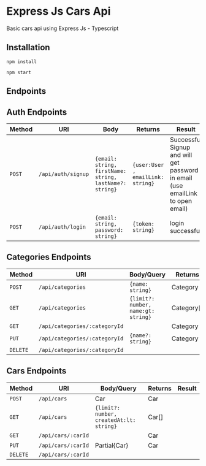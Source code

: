 # Express Js Cars Api
Basic cars api using Express Js - Typescript

## Installation

```
npm install
```

```
npm start
```

## Endpoints

## Auth Endpoints


| Method | URI                | Body | Returns        | Result |
| ------ | ------------------ | ------ | -------------- | ------ |
| `POST`  | `/api/auth/signup` |   `{email: string, firstName: string, lastName?: string}`    | `{user:User , emailLink: string}` |   Successful Signup and will get password in email (use emailLink to open email)   |
| `POST`  | `/api/auth/login` |   `{email: string, password: string}`    | `{token: string}` |   login successful   |


## Categories Endpoints


| Method | URI                | Body/Query | Returns        | Result |
| ------ | ------------------ | ------ | -------------- | ------ |
| `POST`  | `/api/categories` |   `{name: string}`    | Category |  |
| `GET`  | `/api/categories` |   `{limit?: number, name:gt: string}`    | Category[] |   |
| `GET`  | `/api/categories/:categoryId` |     | Category |   |
| `PUT`  | `/api/categories/:categoryId` |   `{name?: string}`  | Category |   |
| `DELETE`  | `/api/categories/:categoryId` |  |    |


## Cars Endpoints


| Method | URI                | Body/Query | Returns        | Result |
| ------ | ------------------ | ------ | -------------- | ------ |
| `POST`  | `/api/cars` |   Car    | Car |  |
| `GET`  | `/api/cars` |   `{limit?: number, createdAt:lt: string}`    | Car[] |   |
| `GET`  | `/api/cars/:carId` |     | Car |   |
| `PUT`  | `/api/cars/:carId` |   Partial{Car}  | Car |   |
| `DELETE`  | `/api/cars/:carId` |  |    |
